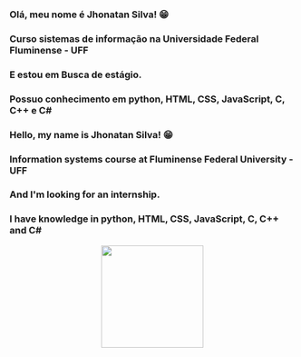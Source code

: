 ### Olá, meu nome é  Jhonatan Silva! 😁
### Curso sistemas de informação na Universidade Federal Fluminense - UFF
### E estou em Busca de estágio.
### Possuo conhecimento em python, HTML, CSS, JavaScript, C, C++ e C#  
### Hello, my name is Jhonatan Silva! 😁
### Information systems course at Fluminense Federal University - UFF
### And I'm looking for an internship.
### I have knowledge in python, HTML, CSS, JavaScript, C, C++ and C#

<!--
**JHONHP7/JHONHP7** is a ✨ _special_ ✨ repository because its `README.md` (this file) appears on your GitHub profile.

Here are some ideas to get you started:

- 🔭 I’m currently working on ...
- 🌱 I’m currently learning ...
- 👯 I’m looking to collaborate on ...
- 🤔 I’m looking for help with ...
- 💬 Ask me about ...
- 📫 How to reach me: ...
- 😄 Pronouns: ...
- ⚡ Fun fact: ...
-->
<div align="center">
  <a href="https://github.com/JHONHP7">
  <img height="180em" src="https://github-readme-stats.vercel.app/api?username=JHONHP7&show_icons=true&theme=dark&include_all_commits=true&count_private=true"/>
</div>
